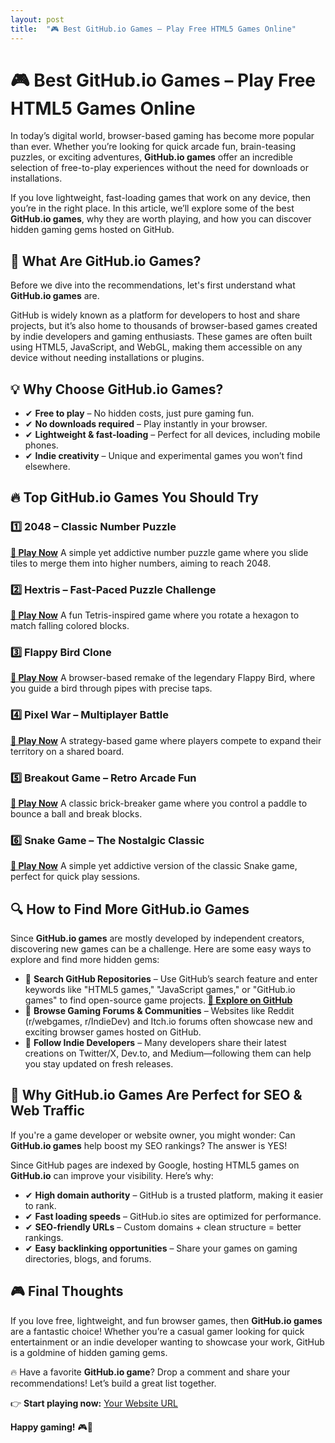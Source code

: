 ```yaml
---
layout: post
title:  "🎮 Best GitHub.io Games – Play Free HTML5 Games Online"
---
```


# 🎮 Best GitHub.io Games – Play Free HTML5 Games Online

In today’s digital world, browser-based gaming has become more popular than ever. Whether you’re looking for quick arcade fun, brain-teasing puzzles, or exciting adventures, **GitHub.io games** offer an incredible selection of free-to-play experiences without the need for downloads or installations.

If you love lightweight, fast-loading games that work on any device, then you’re in the right place. In this article, we’ll explore some of the best **GitHub.io games**, why they are worth playing, and how you can discover hidden gaming gems hosted on GitHub.

## 🎯 What Are GitHub.io Games?

Before we dive into the recommendations, let's first understand what **GitHub.io games** are.

GitHub is widely known as a platform for developers to host and share projects, but it’s also home to thousands of browser-based games created by indie developers and gaming enthusiasts. These games are often built using HTML5, JavaScript, and WebGL, making them accessible on any device without needing installations or plugins.

## 💡 Why Choose GitHub.io Games?

- ✔ **Free to play** – No hidden costs, just pure gaming fun.
- ✔ **No downloads required** – Play instantly in your browser.
- ✔ **Lightweight & fast-loading** – Perfect for all devices, including mobile phones.
- ✔ **Indie creativity** – Unique and experimental games you won’t find elsewhere.

## 🔥 Top GitHub.io Games You Should Try

### 1️⃣ 2048 – Classic Number Puzzle
**[🔗 Play Now](https://viralgames.github.io)**
A simple yet addictive number puzzle game where you slide tiles to merge them into higher numbers, aiming to reach 2048.

### 2️⃣ Hextris – Fast-Paced Puzzle Challenge
**[🔗 Play Now](https://viralgames.github.io)**
A fun Tetris-inspired game where you rotate a hexagon to match falling colored blocks.

### 3️⃣ Flappy Bird Clone
**[🔗 Play Now](https://viralgames.github.io)**
A browser-based remake of the legendary Flappy Bird, where you guide a bird through pipes with precise taps.

### 4️⃣ Pixel War – Multiplayer Battle
**[🔗 Play Now](https://viralgames.github.io)**
A strategy-based game where players compete to expand their territory on a shared board.

### 5️⃣ Breakout Game – Retro Arcade Fun
**[🔗 Play Now](https://viralgames.github.io)**
A classic brick-breaker game where you control a paddle to bounce a ball and break blocks.

### 6️⃣ Snake Game – The Nostalgic Classic
**[🔗 Play Now](https://viralgames.github.io)**
A simple yet addictive version of the classic Snake game, perfect for quick play sessions.

## 🔍 How to Find More GitHub.io Games

Since **GitHub.io games** are mostly developed by independent creators, discovering new games can be a challenge. Here are some easy ways to explore and find more hidden gems:

- 🔹 **Search GitHub Repositories** – Use GitHub’s search feature and enter keywords like "HTML5 games," "JavaScript games," or "GitHub.io games" to find open-source game projects. **[🔗 Explore on GitHub](https://github.com/topics/game)**
- 🔹 **Browse Gaming Forums & Communities** – Websites like Reddit (r/webgames, r/IndieDev) and Itch.io forums often showcase new and exciting browser games hosted on GitHub.
- 🔹 **Follow Indie Developers** – Many developers share their latest creations on Twitter/X, Dev.to, and Medium—following them can help you stay updated on fresh releases.

## 🚀 Why GitHub.io Games Are Perfect for SEO & Web Traffic

If you're a game developer or website owner, you might wonder: Can **GitHub.io games** help boost my SEO rankings? The answer is YES!

Since GitHub pages are indexed by Google, hosting HTML5 games on **GitHub.io** can improve your visibility. Here’s why:

- ✔ **High domain authority** – GitHub is a trusted platform, making it easier to rank.
- ✔ **Fast loading speeds** – GitHub.io sites are optimized for performance.
- ✔ **SEO-friendly URLs** – Custom domains + clean structure = better rankings.
- ✔ **Easy backlinking opportunities** – Share your games on gaming directories, blogs, and forums.

## 🎮 Final Thoughts

If you love free, lightweight, and fun browser games, then **GitHub.io games** are a fantastic choice! Whether you’re a casual gamer looking for quick entertainment or an indie developer wanting to showcase your work, GitHub is a goldmine of hidden gaming gems.

🔥 Have a favorite **GitHub.io game**? Drop a comment and share your recommendations! Let’s build a great list together.

👉 **Start playing now:** [Your Website URL](https://viralgames.github.io/)

**Happy gaming!** 🎮🚀
